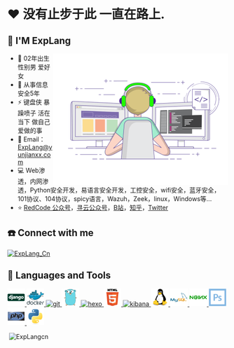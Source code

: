 # ❤️ 没有止步于此 一直在路上.

## 🦢 I'M ExpLang

<img align="right" alt="GIF" src="https://raw.githubusercontent.com/devSouvik/devSouvik/master/gif3.gif" width="400"/>

* 👴 02年出生 性别男 爱好女
* 📖 从事信息安全5年
* ⚡️ 键盘侠 暴躁喷子 活在当下 做自己爱做的事
* 💬 Email：ExpLang@yunjianxx.com
* 💻 Web渗透，内网渗透，Python安全开发，易语言安全开发，工控安全，wifi安全，蓝牙安全，101协议、104协议，spicy语言，Wazuh，Zeek，linux，Windows等...
* ⭐ [RedCode 公众号](http://mp.weixin.qq.com/profile?src=3&timestamp=1642735141&ver=1&signature=ddk4V-MtkklOYprrut2sH8LrAzl*mcpLDGUvw9iLlpfC9dm5Y*c6y4ZEfd2uhfUkIrJtEqKr53BUYxZm02DUVA==)，[寻云公众号](https://mp.weixin.qq.com/profile?src=3&timestamp=1642735114&ver=1&signature=XH47vvrgf2BpNUWQZt-*uWNsRT5qlUwQdN4BAjBNqAdzJHfD1XjBedUqH2-6qzrtTz6pi61sKEmBwBoa2KmEKA==)，[B站](https://space.bilibili.com/392628031)，[知乎](https://www.zhihu.com/people/ren-fa-48)，[Twitter](https://twitter.com/ExpLang_Cn)

## ☎️ Connect with me

<p align="left"> <a href="https://twitter.com/ExpLang_Cn" target="blank"><img src="https://img.shields.io/twitter/follow/ExpLang_Cn?logo=twitter&style=for-the-badge" alt="ExpLang_Cn" /></a></p>

## 🔧 Languages and Tools

<p align="left"> <a href="https://www.djangoproject.com/" target="_blank" rel="noreferrer"> <img src="https://raw.githubusercontent.com/devicons/devicon/master/icons/django/django-original.svg" alt="django" width="40" height="40"/> </a> <a href="https://www.docker.com/" target="_blank" rel="noreferrer"> <img src="https://raw.githubusercontent.com/devicons/devicon/master/icons/docker/docker-original-wordmark.svg" alt="docker" width="40" height="40"/> </a> <a href="https://git-scm.com/" target="_blank" rel="noreferrer"> <img src="https://www.vectorlogo.zone/logos/git-scm/git-scm-icon.svg" alt="git" width="40" height="40"/> </a> <a href="https://golang.org" target="_blank" rel="noreferrer"> <img src="https://raw.githubusercontent.com/devicons/devicon/master/icons/go/go-original.svg" alt="go" width="40" height="40"/> </a> <a href="hexo.io/" target="_blank" rel="noreferrer"> <img src="https://www.vectorlogo.zone/logos/hexoio/hexoio-icon.svg" alt="hexo" width="40" height="40"/> </a> <a href="https://www.w3.org/html/" target="_blank" rel="noreferrer"> <img src="https://raw.githubusercontent.com/devicons/devicon/master/icons/html5/html5-original-wordmark.svg" alt="html5" width="40" height="40"/> </a> <a href="https://www.elastic.co/kibana" target="_blank" rel="noreferrer"> <img src="https://www.vectorlogo.zone/logos/elasticco_kibana/elasticco_kibana-icon.svg" alt="kibana" width="40" height="40"/> </a> <a href="https://www.linux.org/" target="_blank" rel="noreferrer"> <img src="https://raw.githubusercontent.com/devicons/devicon/master/icons/linux/linux-original.svg" alt="linux" width="40" height="40"/> </a> <a href="https://www.mysql.com/" target="_blank" rel="noreferrer"> <img src="https://raw.githubusercontent.com/devicons/devicon/master/icons/mysql/mysql-original-wordmark.svg" alt="mysql" width="40" height="40"/> </a> <a href="https://www.nginx.com" target="_blank" rel="noreferrer"> <img src="https://raw.githubusercontent.com/devicons/devicon/master/icons/nginx/nginx-original.svg" alt="nginx" width="40" height="40"/> </a> <a href="https://www.photoshop.com/en" target="_blank" rel="noreferrer"> <img src="https://raw.githubusercontent.com/devicons/devicon/master/icons/photoshop/photoshop-line.svg" alt="photoshop" width="40" height="40"/> </a> <a href="https://www.php.net" target="_blank" rel="noreferrer"> <img src="https://raw.githubusercontent.com/devicons/devicon/master/icons/php/php-original.svg" alt="php" width="40" height="40"/> </a> <a href="https://www.python.org" target="_blank" rel="noreferrer"> <img src="https://raw.githubusercontent.com/devicons/devicon/master/icons/python/python-original.svg" alt="python" width="40" height="40"/> </a> </p>

<p>&nbsp;<img align="center" src="https://github-readme-stats.vercel.app/api?username=ExpLangcn&show_icons=true&locale=en" alt="ExpLangcn" /></p>
